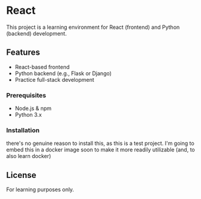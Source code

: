 # React

This project is a learning environment for React (frontend) and Python (backend) development.

## Features

- React-based frontend
- Python backend (e.g., Flask or Django)
- Practice full-stack development

### Prerequisites

- Node.js & npm
- Python 3.x

### Installation

there's no genuine reason to install this, as this is a test project. I'm going to embed this in a docker image soon to make it more readily utilizable  (and, to also learn docker)

## License
For learning purposes only.